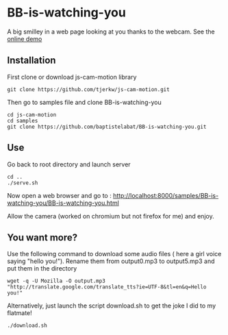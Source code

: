 # BB-is-watching-you
A big smilley in a web page looking at you thanks to the webcam. See the [online demo](http://www.nautilabs.com/js-cam-motion/samples/BB-is-watching-you/BB-is-watching-you.html)

Installation
-------------

First clone or download js-cam-motion library

    git clone https://github.com/tjerkw/js-cam-motion.git
  
Then go to samples file and clone BB-is-watching-you

    cd js-cam-motion
    cd samples
    git clone https://github.com/baptistelabat/BB-is-watching-you.git

Use
-------
Go back to root directory and launch server

    cd ..
    ./serve.sh

Now open a web browser and go to :
[http://localhost:8000/samples/BB-is-watching-you/BB-is-watching-you.html](http://localhost:8000/samples/BB-is-watching-you/BB-is-watching-you.html)

Allow the camera (worked on chromium but not firefox for me) and enjoy.

You want more?
--------------
Use the following command to download some audio files ( here a girl voice saying "hello you!").
Rename them from output0.mp3 to output5.mp3 and put them in the directory

    wget -q -U Mozilla -O output.mp3 "http://translate.google.com/translate_tts?ie=UTF-8&tl=en&q=Hello you!"

Alternatively, just launch the script download.sh to get the joke I did to my flatmate!

    ./download.sh
